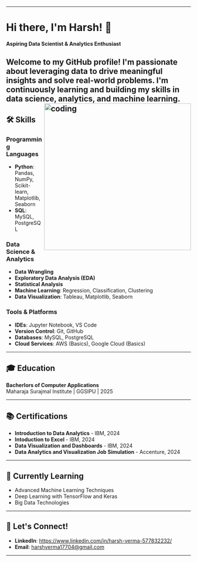 

---

# Hi there, I'm Harsh! 👋

**Aspiring Data Scientist & Analytics Enthusiast**

Welcome to my GitHub profile! I'm passionate about leveraging data to drive meaningful insights and solve real-world problems. I'm continuously learning and building my skills in data science, analytics, and machine learning.
<img align = "right" alt = "coding" width = "400" src = "https://user-images.githubusercontent.com/55389276/140866485-8fb1c876-9a8f-4d6a-98dc-08c4981eaf70.gif">
---

## 🛠️ Skills

### Programming Languages
- **Python**: Pandas, NumPy, Scikit-learn, Matplotlib, Seaborn
- **SQL**: MySQL, PostgreSQL

### Data Science & Analytics
- **Data Wrangling**
- **Exploratory Data Analysis (EDA)**
- **Statistical Analysis**
- **Machine Learning**: Regression, Classification, Clustering
- **Data Visualization**: Tableau, Matplotlib, Seaborn

### Tools & Platforms
- **IDEs**: Jupyter Notebook, VS Code
- **Version Control**: Git, GitHub
- **Databases**: MySQL, PostgreSQL
- **Cloud Services**: AWS (Basics), Google Cloud (Basics)

---

## 🎓 Education

**Bacherlors of Computer Applications**  
Maharaja Surajmal Institute | GGSIPU | 2025  

---

## 📚 Certifications
- **Introduction to Data Analytics** - IBM, 2024
- **Intoduction to Excel** - IBM, 2024
- **Data Visualization and Dashboards** - IBM, 2024
- **Data Analytics and Visualization Job Simulation** - Accenture, 2024

---

## 🌱 Currently Learning
- Advanced Machine Learning Techniques
- Deep Learning with TensorFlow and Keras
- Big Data Technologies

---

## 🤝 Let's Connect!
- **LinkedIn**: https://www.linkedin.com/in/harsh-verma-577832232/
- **Email**: harshverma17704@gmail.com

---

